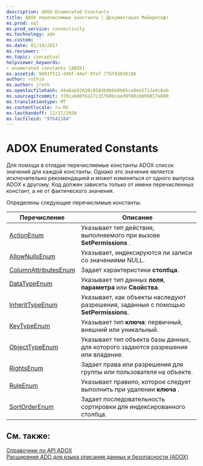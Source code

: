 ```yaml
---
description: ADOX Enumerated Constants
title: ADOX перечислимые константы | Документация Майкрософт
ms.prod: sql
ms.prod_service: connectivity
ms.technology: ado
ms.custom: ''
ms.date: 01/19/2017
ms.reviewer: ''
ms.topic: conceptual
helpviewer_keywords:
- enumerated constants [ADOX]
ms.assetid: 9d91f511-d46f-44ef-97ef-77bf93836186
author: rothja
ms.author: jroth
ms.openlocfilehash: d4a6ab82630c058db9bbb0b05ca9ee5713a4c8ab
ms.sourcegitcommit: 370cab80fba17c15fb0bceed9f80cb099017e000
ms.translationtype: MT
ms.contentlocale: ru-RU
ms.lasthandoff: 12/17/2020
ms.locfileid: "97641184"
---
```

# <a name="adox-enumerated-constants"></a>ADOX Enumerated Constants
Для помощи в отладке перечисляемые константы ADOX список значений для каждой константы. Однако это значение является исключительно рекомендацией и может изменяться от одного выпуска ADOX к другому. Код должен зависеть только от имени перечисленных констант, а не от фактического значения.  
  
 Определены следующие перечислимые константы.  
  
|Перечисление|Описание|  
|-----------------|-----------------|  
|[ActionEnum](./actionenum.md)|Указывает тип действия, выполняемого при вызове **SetPermissions** .|  
|[AllowNullsEnum](./allownullsenum.md)|Указывает, индексируются ли записи со значениями NULL.|  
|[ColumnAttributesEnum](./columnattributesenum.md)|Задает характеристики **столбца**.|  
|[DataTypeEnum](../ado-api/datatypeenum.md)|Указывает тип данных **поля**, **параметра** или **Свойства**.|  
|[InheritTypeEnum](./inherittypeenum.md)|Указывает, как объекты наследуют разрешения, заданные с помощью **SetPermissions**.|  
|[KeyTypeEnum](./keytypeenum.md)|Указывает тип **ключа**: первичный, внешний или уникальный.|  
|[ObjectTypeEnum](./objecttypeenum.md)|Указывает тип объекта базы данных, для которого задаются разрешения или владение.|  
|[RightsEnum](./rightsenum.md)|Задает права или разрешения для группы или пользователя на объекте.|  
|[RuleEnum](./ruleenum.md)|Указывает правило, которое следует выполнить при удалении **ключа** .|  
|[SortOrderEnum](./sortorderenum.md)|Задает последовательность сортировки для индексированного столбца.|  
  
## <a name="see-also"></a>См. также:  
 [Справочник по API ADOX](./adox-object-model.md)   
 [Расширения ADO для языка описания данных и безопасности (ADOX)](../../guide/extensions/ado-extensions-for-data-definition-language-and-security-adox.md)